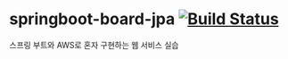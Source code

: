 # springboot-board-jpa [![Build Status](https://app.travis-ci.com/moonstal1506/springboot-board-jpa.svg?branch=main)](https://app.travis-ci.com/moonstal1506/springboot-board-jpa)
스프링 부트와 AWS로 혼자 구현하는 웹 서비스 실습
